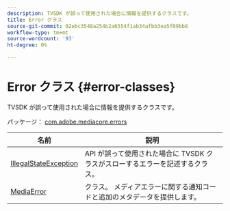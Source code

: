 ```yaml
---
description: TVSDK が誤って使用された場合に情報を提供するクラスです。
title: Error クラス
source-git-commit: 02ebc3548a254b2a6554f1ab34afbb3ea5f09bb8
workflow-type: tm+mt
source-wordcount: '93'
ht-degree: 0%

---
```


# Error クラス {#error-classes}

TVSDK が誤って使用された場合に情報を提供するクラスです。

パッケージ： [com.adobe.mediacore.errors](https://help.adobe.com/en_US/primetime/api/psdk/asdoc-dhls_1.4/com/adobe/mediacore/errors/package-detail.html)

| 名前 | 説明 |
|---|---|
| [IllegalStateException](https://help.adobe.com/en_US/primetime/api/psdk/asdoc-dhls_1.4/com/adobe/mediacore/errors/IllegalStateException.html) | API が誤って使用された場合に TVSDK クラスがスローするエラーを記述するクラス。 |
| [MediaError](https://help.adobe.com/en_US/primetime/api/psdk/asdoc-dhls_1.4/com/adobe/mediacore/errors/MediaError.html) | クラス。 メディアエラーに関する通知コードと追加のメタデータを提供します。 |
